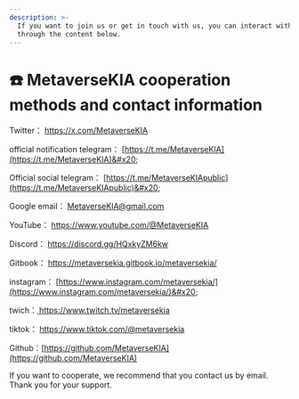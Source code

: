 ```yaml
---
description: >-
  If you want to join us or get in touch with us, you can interact with us
  through the content below.
---
```


# ☎️ MetaverseKIA cooperation methods and contact information

Twitter： [https://x.com/MetaverseKIA ](https://x.com/MetaverseKIA)

official notification telegram： [https://t.me/MetaverseKIA](https://t.me/MetaverseKIA)&#x20;

Official social telegram： [https://t.me/MetaverseKIApublic](https://t.me/MetaverseKIApublic)&#x20;

Google email： MetaverseKIA@gmail.com&#x20;

YouTube： [https://www.youtube.com/@MetaverseKIA ](https://www.youtube.com/@MetaverseKIA)

Discord： [https://discord.gg/HQxkyZM6kw ](https://discord.gg/HQxkyZM6kw)

Gitbook： [https://metaversekia.gitbook.io/metaversekia/ ](https://metaversekia.gitbook.io/metaversekia/)

instagram： [https://www.instagram.com/metaversekia/](https://www.instagram.com/metaversekia/)&#x20;

twich：[ https://www.twitch.tv/metaversekia ](https://www.twitch.tv/metaversekia)

tiktok： [https://www.tiktok.com/@metaversekia ](https://www.tiktok.com/@metaversekia)

Github：[https://github.com/MetaverseKIA](https://github.com/MetaverseKIA)



If you want to cooperate, we recommend that you contact us by email. Thank you for your support.
